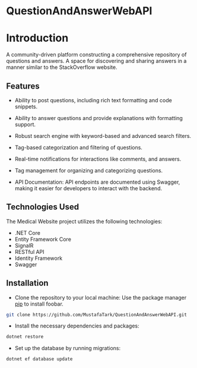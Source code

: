 # QuestionAndAnswerWebAPI

# Introduction
A community-driven platform constructing a comprehensive repository of questions and answers. A space for discovering and sharing answers in a manner similar to the StackOverflow website. 
## Features
- Ability to post questions, including rich text formatting and code snippets.

- Ability to answer questions and provide explanations with formatting support.

- Robust search engine with keyword-based and advanced search filters.

- Tag-based categorization and filtering of questions.

- Real-time notifications for interactions like comments, and answers.

- Tag management for organizing and categorizing questions.

- API Documentation: API endpoints are documented using Swagger, making it easier for developers to interact with the backend.

## Technologies Used
The Medical Website project utilizes the following technologies:

- .NET Core
- Entity Framework Core
- SignalR
- RESTful API
- Identity Framework
- Swagger

## Installation
- Clone the repository to your local machine:
Use the package manager [pip](https://pip.pypa.io/en/stable/) to install foobar.

```bash
git clone https://github.com/MustafaTark/QuestionAndAnswerWebAPI.git
```
- Install the necessary dependencies and packages:
```bash
dotnet restore
```
- Set up the database by running migrations:
```bash
dotnet ef database update
```
